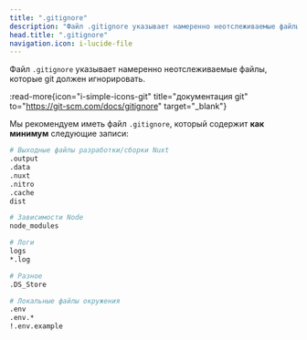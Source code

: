 ```yaml
---
title: ".gitignore"
description: "Файл .gitignore указывает намеренно неотслеживаемые файлы, которые git должен игнорировать."
head.title: ".gitignore"
navigation.icon: i-lucide-file
---
```


Файл `.gitignore` указывает намеренно неотслеживаемые файлы, которые git должен игнорировать.

:read-more{icon="i-simple-icons-git" title="документация git" to="https://git-scm.com/docs/gitignore" target="_blank"}

Мы рекомендуем иметь файл `.gitignore`, который содержит **как минимум** следующие записи:

```bash [.gitignore]
# Выходные файлы разработки/сборки Nuxt
.output
.data
.nuxt
.nitro
.cache
dist

# Зависимости Node
node_modules

# Логи
logs
*.log

# Разное
.DS_Store

# Локальные файлы окружения
.env
.env.*
!.env.example
```